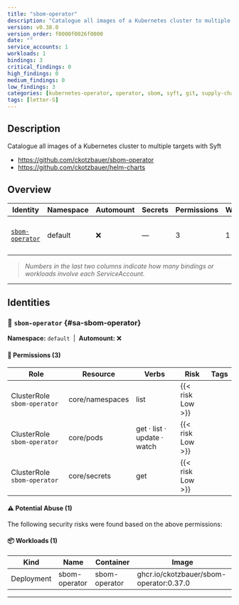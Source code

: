 ```yaml
---
title: "sbom-operator"
description: "Catalogue all images of a Kubernetes cluster to multiple targets with Syft"
version: v0.38.0
version_order: f0000f0026f0000
date: ""
service_accounts: 1
workloads: 1
bindings: 3
critical_findings: 0
high_findings: 0
medium_findings: 0
low_findings: 3
categories: [kubernetes-operator, operator, sbom, syft, git, supply-chain-security]
tags: [letter-S]
---
```


## Description

Catalogue all images of a Kubernetes cluster to multiple targets with Syft

- https://github.com/ckotzbauer/sbom-operator
- https://github.com/ckotzbauer/helm-charts

## Overview

| Identity                             | Namespace | Automount | Secrets | Permissions | Workloads | Risk               |
| ------------------------------------ | --------- | --------- | ------- | ----------- | --------- | ------------------ |
| [`sbom-operator`](#sa-sbom-operator) | default   | ❌        | —       | 3           | 1         | {{< risk "Low" >}} |

> _Numbers in the last two columns indicate how many bindings or workloads involve each ServiceAccount._

---

## Identities

### 🤖 `sbom-operator` {#sa-sbom-operator}

**Namespace:** `default`  |  **Automount:** ❌

#### 🔑 Permissions (3)

| Role                        | Resource        | Verbs                       | Risk             | Tags |
| --------------------------- | --------------- | --------------------------- | ---------------- | ---- |
| ClusterRole `sbom-operator` | core/namespaces | list                        | {{< risk Low >}} |      |
| ClusterRole `sbom-operator` | core/pods       | get · list · update · watch | {{< risk Low >}} |      |
| ClusterRole `sbom-operator` | core/secrets    | get                         | {{< risk Low >}} |      |

#### ⚠️ Potential Abuse (1)

The following security risks were found based on the above permissions:

#### 📦 Workloads (1)

| Kind       | Name          | Container     | Image                                   |
| ---------- | ------------- | ------------- | --------------------------------------- |
| Deployment | sbom-operator | sbom-operator | ghcr.io/ckotzbauer/sbom-operator:0.37.0 |

---
